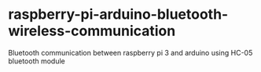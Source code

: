 # raspberry-pi-arduino-bluetooth-wireless-communication
Bluetooth communication between raspberry pi 3 and arduino using HC-05 bluetooth module
